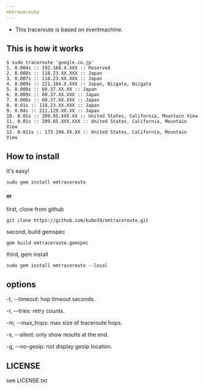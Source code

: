 ```yaml
---
emtraceroute
---
```


- This traceroute is based on eventmachine.

## This is how it works

    $ sudo traceroute 'google.co.jp'
    1. 0.004s :: 192.168.X.XXX :: Reserved
    2. 0.008s :: 118.23.XX.XXX :: Japan
    3. 0.007s :: 118.23.XX.XXX :: Japan
    4. 0.009s :: 221.184.X.XXX :: Japan, Niigata, Niigata
    5. 0.008s :: 60.37.XX.XX :: Japan
    6. 0.009s :: 60.37.XX.XXX :: Japan
    7. 0.008s :: 60.37.XX.XXX :: Japan
    8. 0.01s :: 118.23.XX.XXX :: Japan
    9. 0.04s :: 211.129.XX.XX :: Japan
    10. 0.01s :: 209.85.XXX.XX :: United States, California, Mountain View
    11. 0.01s :: 209.85.XXX.XXX :: United States, California, Mountain View
    12. 0.011s :: 173.194.XX.XX :: United States, California, Mountain View

## How to install

It's easy!

    sudo gem install emtraceroute

#### or

first, clone from github

    git clone https://github.com/kubo39/emtraceroute.git

second, build gemspec

    gem build emtraceroute.gemspec

third, gem install

    sudo gem install emtraceroute --local

## options

-t, --timeout: hop timeout seconds.

-r, --tries: retry counts.

-m, --max_hops: max size of traceroute hops.

-s, --silent: only show results at the end.

-g, --no-geoip: not display geoip location.

## LICENSE

see LICENSE.txt
